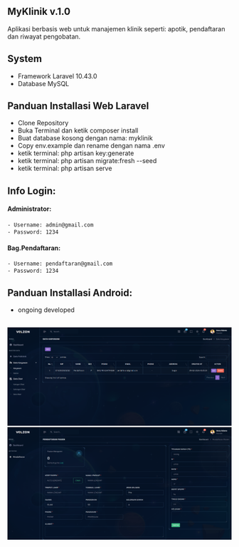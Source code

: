 ## MyKlinik v.1.0
Aplikasi berbasis web untuk manajemen klinik seperti: apotik, pendaftaran dan riwayat pengobatan.

## System
- Framework Laravel 10.43.0
- Database MySQL

## Panduan Installasi Web Laravel
- Clone Repository
- Buka Terminal dan ketik composer install
- Buat database kosong dengan nama: myklinik
- Copy env.example dan rename dengan nama .env
- ketik terminal: php artisan key:generate
- ketik terminal: php artisan migrate:fresh --seed
- ketik terminal: php artisan serve

## Info Login:
#### Administrator:
    - Username: admin@gmail.com
    - Password: 1234
#### Bag.Pendaftaran:
    - Username: pendaftaran@gmail.com
    - Password: 1234

## Panduan Installasi Android:
- ongoing developed
<br />
<img src="https://github.com/alexistdev/myklinik/blob/main/IMAGES/gambar1.png?raw=true" width="1200px">
<br />
<img src="https://github.com/alexistdev/myklinik/blob/main/IMAGES/gambar2.png?raw=true" width="1200px">
